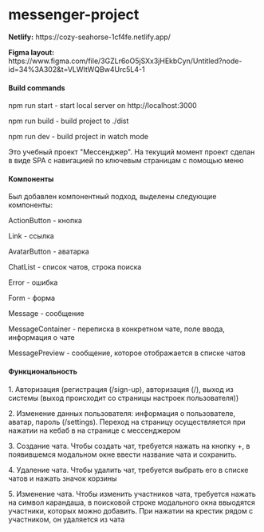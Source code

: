 # messenger-project

<p><b>Netlify:</b> https://cozy-seahorse-1cf4fe.netlify.app/</p>
<p><b>Figma layout:</b> https://www.figma.com/file/3GZLr6oO5jSXx3jHEkbCyn/Untitled?node-id=34%3A302&t=VLWItWQBw4Urc5L4-1</p>

#### Build commands
<p>npm run start - start local server on http://localhost:3000</p>
<p>npm run build - build project to ./dist</p>
<p>npm run dev - build project in watch mode</p>

Это учебный проект "Мессенджер".
На текущий момент проект сделан в виде SPA с навигацией по ключевым страницам с помощью меню
#### Компоненты
<p>Был добавлен компонентный подход, выделены следующие компоненты:</p>
<p>ActionButton - кнопка</p>
<p>Link - ссылка</p>
<p>AvatarButton - аватарка</p>
<p>ChatList - список чатов, строка поиска</p>
<p>Error - ошибка</p>
<p>Form - форма</p>
<p>Message - сообщение</p>
<p>MessageContainer - переписка в конкретном чате, поле ввода, информация о чате</p>
<p>MessagePreview - сообщение, которое отображается в списке чатов</p>

#### Функциональность

<p>1. Авторизация (регистрация (/sign-up), авторизация (/), выход из системы (выход происходит со страницы настроек пользователя))</p>
<p>2. Изменение данных пользователя: информация о пользователе, аватар, пароль (/settings). Переход на страницу осуществляется при нажатии на кебаб в на странице с мессенджером</p>
<p>3. Создание чата. Чтобы создать чат, требуется нажать на кнопку +, в появившемся модальном окне ввести название чата и сохранить.</p>
<p>4. Удаление чата. Чтобы удалить чат, требуется выбрать его в списке чатов и нажать значок корзины</p>
<p>5. Изменение чата. Чтобы изменить участников чата, требуется нажать на символ карандаша, в поисковой строке модального окна ввыодятся участники, которых можно добавить. При нажатии на крестик рядом с участником, он удаляется из чата</p>

